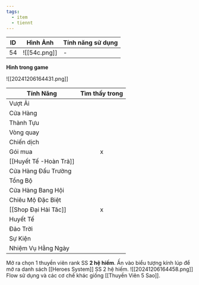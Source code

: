 ```yaml
---
tags:
  - item
  - tiennt
---
```


| ID  | Hình Ảnh     | Tính năng sử dụng |
| --- | ------------ | ----------------- |
| 54  | ![[54c.png]] | -                 |
**Hình trong game**

![[20241206164431.png]]

| Tính Năng              | Tìm thấy trong |
| ---------------------- | :------------: |
| Vượt Ải                |                |
| Cửa Hàng               |                |
| Thành Tựu              |                |
| Vòng quay              |                |
| Chiến dịch             |                |
| Gói mua                |       x        |
| [[Huyết Tế -Hoàn Trả]] |                |
| Cửa Hàng Đấu Trường    |                |
| Tổng Bộ                |                |
| Cửa Hàng Bang Hội      |                |
| Chiêu Mộ Đặc Biệt      |                |
| [[Shop Đại Hải Tăc]]   |       x        |
| Huyết Tế               |                |
| Đảo Trời               |                |
| Sự Kiện                |                |
| Nhiệm Vụ Hằng Ngày     |                |

Mở ra chọn 1 thuyền viên rank SS **2 hệ hiếm**. 
Ấn vào biểu tượng kính lúp để mở ra danh sách [[Heroes System]] SS 2 hệ hiếm.
![[20241206164458.png]]
Flow sử dụng và các cơ chế khác giống [[Thuyền Viên 5 Sao]].
